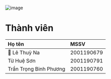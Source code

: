 ![image](https://i.pinimg.com/originals/5d/6f/99/5d6f99c2a9a4e3e6ca1236cf7de39eb2.jpg "bg")

# Thành viên
|Họ tên| MSSV|
|:--|:--|
|👑 Lê Thuỳ Na|2001190679|
|Từ Huệ Sơn|2001190791|
|Trần Trọng Binh Phương|2001190760|
